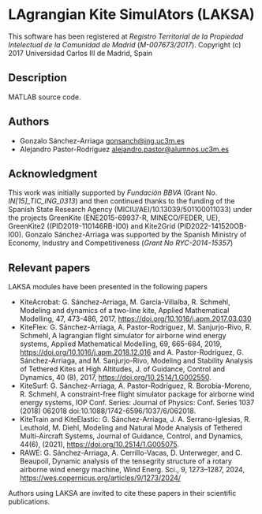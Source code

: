 # LAgrangian Kite SimulAtors (LAKSA)

This software has been registered at *Registro Territorial de la Propiedad Intelectual de la Comunidad de Madrid* (*M-007673/2017*).
Copyright (c) 2017 Universidad Carlos III de Madrid, Spain

## Description
MATLAB source code.

## Authors
- Gonzalo Sánchez-Arriaga <gonsanch@ing.uc3m.es>
- Alejandro Pastor-Rodríguez <alejandro.pastor@alumnos.uc3m.es>

## Acknowledgment
This work was initially supported by *Fundación BBVA* (Grant No. *IN[15]\_TIC\_ING\_0313*) and then continued thanks to the funding of the Spanish State Research Agency (MICIU/AEI/10.13039/501100011033) under the projects GreenKite (ENE2015-69937-R, MINECO/FEDER, UE), GreenKite2 ((PID2019-110146RB-I00) and Kite2Grid (PID2022-141520OB-I00). Gonzalo Sánchez-Arriaga was supported by the Spanish Ministry of Economy, Industry and Competitiveness (*Grant No RYC-2014-15357*)

## Relevant papers
LAKSA modules have been presented in the following papers

- KiteAcrobat: G. Sánchez-Arriaga, M. García-Villalba, R. Schmehl, Modeling and dynamics of a two-line kite, Applied Mathematical Modelling, 47, 473-486, 2017, https://doi.org/10.1016/j.apm.2017.03.030
- KiteFlex: G. Sánchez-Arriaga, A. Pastor-Rodríguez, M. Sanjurjo-Rivo, R. Schmehl, A lagrangian flight simulator for airborne wind energy systems, Applied Mathematical Modelling, 69, 665-684, 2019, https://doi.org/10.1016/j.apm.2018.12.016 and A. Pastor-Rodríguez, G. Sánchez-Arriaga, and M. Sanjurjo-Rivo,  Modeling and Stability Analysis of Tethered Kites at High Altitudes, J. of Guidance, Control and Dynamics, 40 (8), 2017, https://doi.org/10.2514/1.G002550.
- KiteSurf: G. Sánchez-Arriaga, A. Pastor-Rodríguez, R. Borobia-Moreno, R. Schmehl, A constraint-free flight simulator package for airborne wind energy systems, IOP Conf. Series: Journal of Physics: Conf. Series 1037 (2018) 062018 doi:10.1088/1742-6596/1037/6/062018.
- KiteTrain and KiteElastic: G. Sánchez-Arriaga, J. A. Serrano-Iglesias, R. Leuthold, M. Diehl, Modeling and Natural Mode Analysis of Tethered Multi-Aircraft Systems, Journal of Guidance, Control, and Dynamics, 44(6), (2021), https://doi.org/10.2514/1.G005075.
- RAWE: G. Sánchez-Arriaga, A. Cerrillo-Vacas, D. Unterweger, and C. Beaupoil, Dynamic analysis of the tensegrity structure of a rotary airborne wind energy machine, Wind Energ. Sci., 9, 1273–1287, 2024, https://wes.copernicus.org/articles/9/1273/2024/

Authors using LAKSA are invited to cite these papers in their scientific publications.
